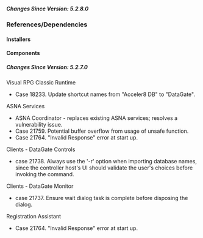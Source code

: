 ﻿<h5 id="SinceVersion">Changes Since Version: 5.2.8.0</h5> <h3>References/Dependencies</h3> <h4>Installers</h4> <h4>Components</h4> <h5 id="SinceVersion">Changes Since Version: 5.2.7.0</h5>

<span class="changeNoteHeading"> Visual RPG Classic Runtime</span>
<ul>
    <li>Case 18233. Update shortcut names from "Acceler8 DB" to "DataGate".</li>
</ul>

<span class="changeNoteHeading">ASNA Services</span>
<ul>
    <li>ASNA Coordinator - replaces existing ASNA services; resolves a vulnerability issue.</li>
    <li>Case 21759. Potential buffer overflow from usage of unsafe function.</li>
    <li>Case 21764. "Invalid Response" error at start up.</li>
</ul>

<span class="changeNoteHeading"> Clients - DataGate Controls</span>
<ul>
    <li>case 21738. Always use the '-r' option when importing database names, since the controller host's UI should validate the user's choices before invoking the command.</li>
</ul>

<span class="changeNoteHeading"> Clients - DataGate Monitor</span>
<ul>
    <li>case 21737. Ensure wait dialog task is complete before disposing the dialog.</li>
</ul>

<span class="changeNoteHeading"> Registration Assistant</span>
<ul>
    <li>Case 21764. "Invalid Response" error at start up.</li>
</ul>